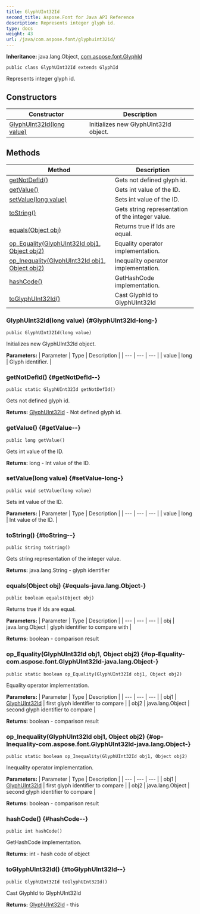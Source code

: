```yaml
---
title: GlyphUInt32Id
second_title: Aspose.Font for Java API Reference
description: Represents integer glyph id.
type: docs
weight: 43
url: /java/com.aspose.font/glyphuint32id/
---
```

**Inheritance:**
java.lang.Object, [com.aspose.font.GlyphId](../../com.aspose.font/glyphid)
```
public class GlyphUInt32Id extends GlyphId
```

Represents integer glyph id.
## Constructors

| Constructor | Description |
| --- | --- |
| [GlyphUInt32Id(long value)](#GlyphUInt32Id-long-) | Initializes new  GlyphUInt32Id  object. |
## Methods

| Method | Description |
| --- | --- |
| [getNotDefId()](#getNotDefId--) | Gets not defined glyph id. |
| [getValue()](#getValue--) | Gets int value of the ID. |
| [setValue(long value)](#setValue-long-) | Sets int value of the ID. |
| [toString()](#toString--) | Gets string representation of the integer value. |
| [equals(Object obj)](#equals-java.lang.Object-) | Returns true if Ids are equal. |
| [op_Equality(GlyphUInt32Id obj1, Object obj2)](#op-Equality-com.aspose.font.GlyphUInt32Id-java.lang.Object-) | Equality operator implementation. |
| [op_Inequality(GlyphUInt32Id obj1, Object obj2)](#op-Inequality-com.aspose.font.GlyphUInt32Id-java.lang.Object-) | Inequality operator implementation. |
| [hashCode()](#hashCode--) | GetHashCode implementation. |
| [toGlyphUInt32Id()](#toGlyphUInt32Id--) | Cast GlyphId to GlyphUInt32Id |
### GlyphUInt32Id(long value) {#GlyphUInt32Id-long-}
```
public GlyphUInt32Id(long value)
```


Initializes new  GlyphUInt32Id  object.

**Parameters:**
| Parameter | Type | Description |
| --- | --- | --- |
| value | long | Glyph identifier. |

### getNotDefId() {#getNotDefId--}
```
public static GlyphUInt32Id getNotDefId()
```


Gets not defined glyph id.

**Returns:**
[GlyphUInt32Id](../../com.aspose.font/glyphuint32id) - Not defined glyph id.
### getValue() {#getValue--}
```
public long getValue()
```


Gets int value of the ID.

**Returns:**
long - Int value of the ID.
### setValue(long value) {#setValue-long-}
```
public void setValue(long value)
```


Sets int value of the ID.

**Parameters:**
| Parameter | Type | Description |
| --- | --- | --- |
| value | long | Int value of the ID. |

### toString() {#toString--}
```
public String toString()
```


Gets string representation of the integer value.

**Returns:**
java.lang.String - glyph identifier
### equals(Object obj) {#equals-java.lang.Object-}
```
public boolean equals(Object obj)
```


Returns true if Ids are equal.

**Parameters:**
| Parameter | Type | Description |
| --- | --- | --- |
| obj | java.lang.Object | glyph identifier to compare with |

**Returns:**
boolean - comparison result
### op_Equality(GlyphUInt32Id obj1, Object obj2) {#op-Equality-com.aspose.font.GlyphUInt32Id-java.lang.Object-}
```
public static boolean op_Equality(GlyphUInt32Id obj1, Object obj2)
```


Equality operator implementation.

**Parameters:**
| Parameter | Type | Description |
| --- | --- | --- |
| obj1 | [GlyphUInt32Id](../../com.aspose.font/glyphuint32id) | first glyph identifier to compare |
| obj2 | java.lang.Object | second glyph identifier to compare |

**Returns:**
boolean - comparison result
### op_Inequality(GlyphUInt32Id obj1, Object obj2) {#op-Inequality-com.aspose.font.GlyphUInt32Id-java.lang.Object-}
```
public static boolean op_Inequality(GlyphUInt32Id obj1, Object obj2)
```


Inequality operator implementation.

**Parameters:**
| Parameter | Type | Description |
| --- | --- | --- |
| obj1 | [GlyphUInt32Id](../../com.aspose.font/glyphuint32id) | first glyph identifier to compare |
| obj2 | java.lang.Object | second glyph identifier to compare |

**Returns:**
boolean - comparison result
### hashCode() {#hashCode--}
```
public int hashCode()
```


GetHashCode implementation.

**Returns:**
int - hash code of object
### toGlyphUInt32Id() {#toGlyphUInt32Id--}
```
public GlyphUInt32Id toGlyphUInt32Id()
```


Cast GlyphId to GlyphUInt32Id

**Returns:**
[GlyphUInt32Id](../../com.aspose.font/glyphuint32id) - this
